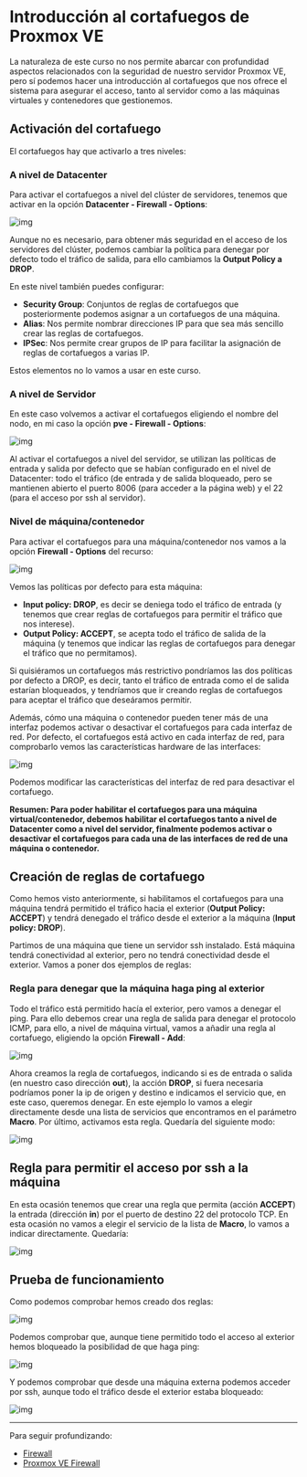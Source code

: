 # Introducción al cortafuegos de Proxmox VE

La naturaleza de este curso no nos permite abarcar con profundidad aspectos relacionados con la seguridad de nuestro servidor Proxmox VE, pero sí podemos hacer una introducción al cortafuegos que nos ofrece el sistema para asegurar el acceso, tanto al servidor como a las máquinas virtuales y contenedores que gestionemos.

## Activación del cortafuego

El cortafuegos hay que activarlo a tres niveles:

### A nivel de Datacenter

Para activar el cortafuegos a nivel del clúster de servidores, tenemos que activar en la opción **Datacenter - Firewall - Options**:

![img](img/firewall1.png)

Aunque no es necesario, para obtener más seguridad en el acceso de los servidores del clúster, podemos cambiar la política para denegar por defecto todo el tráfico de salida, para ello cambiamos la **Output Policy a DROP**.

En este nivel también puedes configurar:

* **Security Group**: Conjuntos de reglas de cortafuegos que posteriormente podemos asignar a un cortafuegos de una máquina.
* **Alias**: Nos permite nombrar direcciones IP para que sea más sencillo crear las reglas de cortafuegos.
* **IPSec**: Nos permite crear grupos de IP para facilitar la asignación de reglas de cortafuegos a varias IP. 

Estos elementos no lo vamos a usar en este curso.

### A nivel de Servidor

En este caso volvemos a activar el cortafuegos eligiendo el nombre del nodo, en mi caso la opción **pve - Firewall - Options**:

![img](img/firewall2.png)

Al activar el cortafuegos a nivel del servidor, se utilizan las políticas de entrada y salida por defecto que se habían configurado en el nivel de Datacenter: todo el tráfico (de entrada y de salida bloqueado, pero se mantienen abierto el puerto 8006 (para acceder a la página web) y el 22 (para el acceso por ssh al servidor).

### Nivel de máquina/contenedor

Para activar el cortafuegos para una máquina/contenedor nos vamos a la opción **Firewall - Options** del recurso:

![img](img/firewall3.png)

Vemos las políticas por defecto para esta máquina: 

* **Input policy: DROP**, es decir se deniega todo el tráfico de entrada (y tenemos que crear reglas de cortafuegos para permitir el tráfico que nos interese).
* **Output Policy: ACCEPT**, se acepta todo el tráfico de salida de la máquina (y tenemos que indicar las reglas de cortafuegos para denegar el tráfico que no permitamos).

Si quisiéramos un cortafuegos más restrictivo pondríamos las dos políticas por defecto a DROP, es decir, tanto el tráfico de entrada como el de salida estarían bloqueados, y tendríamos que ir creando reglas de cortafuegos para aceptar el tráfico que deseáramos permitir.

Además, cómo una máquina o contenedor pueden tener más de una interfaz podemos activar o desactivar el cortafuegos para cada interfaz de red. Por defecto, el cortafuegos está activo en cada interfaz de red, para comprobarlo vemos las características hardware de las interfaces:

![img](img/firewall4.png)

Podemos modificar las características del interfaz de red para desactivar el cortafuego.

**Resumen: Para poder habilitar el cortafuegos para una máquina virtual/contenedor, debemos habilitar el cortafuegos tanto a nivel de Datacenter como a nivel del servidor, finalmente podemos activar o desactivar el cortafuegos para cada una de las interfaces de red de una máquina o contenedor.**

## Creación de reglas de cortafuego

Como hemos visto anteriormente, si habilitamos el cortafuegos para una máquina tendrá permitido el tráfico hacia el exterior (**Output Policy: ACCEPT**) y tendrá denegado el tráfico desde el exterior a la máquina (**Input policy: DROP**).

Partimos de una máquina que tiene un servidor ssh instalado. Está máquina tendrá conectividad al exterior, pero no tendrá conectividad desde el exterior. Vamos a poner dos ejemplos de reglas:

### Regla para denegar que la máquina haga ping al exterior

Todo el tráfico está permitido hacía el exterior, pero vamos a denegar el ping. Para ello debemos crear una regla de salida para denegar el protocolo ICMP, para ello, a nivel de máquina virtual, vamos a añadir una regla al cortafuego, eligiendo la opción **Firewall - Add**:

![img](img/firewall5.png)

Ahora creamos la regla de cortafuegos, indicando si es de entrada o salida (en nuestro caso dirección **out**), la acción **DROP**, si fuera necesaria podríamos poner la ip de origen y destino e indicamos el servicio que, en este caso, queremos denegar. En este ejemplo lo vamos a elegir directamente desde una lista de servicios que encontramos en el parámetro **Macro**. Por último, activamos esta regla. Quedaría del siguiente modo:

![img](img/firewall6.png)

## Regla para permitir el acceso por ssh a la máquina

En esta ocasión tenemos que crear una regla que permita (acción **ACCEPT**) la entrada (dirección **in**) por el puerto de destino 22 del protocolo TCP. En esta ocasión no vamos a elegir el servicio de la lista de **Macro**, lo vamos a indicar directamente. Quedaría:

![img](img/firewall7.png)

## Prueba de funcionamiento

Como podemos comprobar hemos creado dos reglas:

![img](img/firewall8.png)

Podemos comprobar que, aunque tiene permitido todo el acceso al exterior hemos bloqueado la posibilidad de que haga ping:

![img](img/firewall9.png)

Y podemos comprobar que desde una máquina externa podemos acceder por ssh, aunque todo el tráfico desde el exterior estaba bloqueado:

![img](img/firewall10.png)

---

Para seguir profundizando:

* [Firewall](https://pve.proxmox.com/wiki/Firewall)
* [Proxmox VE Firewall](https://pve.proxmox.com/pve-docs/pve-admin-guide.html#chapter_pve_firewall)
